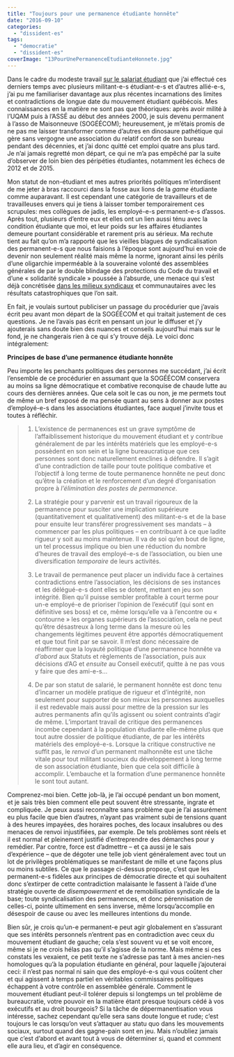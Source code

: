 ```yaml
---
title: "Toujours pour une permanence étudiante honnête"
date: "2016-09-10"
categories: 
  - "dissident-es"
tags: 
  - "democratie"
  - "dissident-es"
coverImage: "13PourUnePermanenceEtudianteHonnete.jpg"
---
```


Dans le cadre du modeste travail [sur le salariat étudiant](https://issuu.com/cute-mv/docs/2016_09_cutemagazine) que j’ai effectué ces derniers temps avec plusieurs militant-e-s étudiant-e-s et d’autres allié-e-s, j’ai pu me familiariser davantage aux plus récentes incarnations des limites et contradictions de longue date du mouvement étudiant québécois. Mes connaissances en la matière ne sont pas que théoriques: après avoir milité à l’UQAM puis à l’ASSÉ au début des années 2000, je suis devenu permanent à l’asso de Maisonneuve (SOGÉÉCOM); heureusement, je m’étais promis de ne pas me laisser transformer comme d’autres en dinosaure pathétique qui gère sans vergogne une association du relatif confort de son bureau pendant des décennies, et j’ai donc quitté cet emploi quatre ans plus tard. Je n’ai jamais regretté mon départ, ce qui ne m’a pas empêché par la suite d’observer de loin bien des péripéties étudiantes, notamment les échecs de 2012 et de 2015.

Mon statut de non-étudiant et mes autres priorités politiques m’interdisent de me jeter à bras raccourci dans la fosse aux lions de la _game_ étudiante comme auparavant. Il est cependant une catégorie de travailleurs et de travailleuses envers qui je tiens à laisser tomber temporairement ces scrupules: mes collègues de jadis, les employé-e-s permanent-e-s d’assos. Après tout, plusieurs d’entre eux et elles ont un lien aussi ténu avec la condition étudiante que moi, et leur poids sur les affaires étudiantes demeure pourtant considérable et rarement pris au sérieux. Ma rechute tient au fait qu’on m’a rapporté que les vieilles blagues de syndicalisation des permanent-e-s que nous faisions à l’époque sont aujourd’hui en voie de devenir non seulement réalité mais même la norme, ignorant ainsi les périls d’une oligarchie imperméable à la souveraine volonté des assemblées générales de par le double blindage des protections du Code du travail et d’une « solidarité syndicale » poussée à l’absurde, une menace qui s’est déjà concrétisée [dans les milieux syndicaux](http://www.hors-doeuvre.org/sujet/dialogues/adresse-aux-syndicalistes) et communautaires avec les résultats catastrophiques que l’on sait.

En fait, je voulais surtout publiciser un passage du procédurier que j’avais écrit peu avant mon départ de la SOGÉÉCOM et qui traitait justement de ces questions. Je ne l’avais pas écrit en pensant un jour le diffuser et j’y ajouterais sans doute bien des nuances et conseils aujourd’hui mais sur le fond, je ne changerais rien à ce qui s’y trouve déjà. Le voici donc intégralement:

**Principes de base d’une permanence étudiante honnête**

Peu importe les penchants politiques des personnes me succédant, j’ai écrit l’ensemble de ce procédurier en assumant que la SOGÉÉCOM conservera au moins sa ligne démocratique et combative reconquise de chaude lutte au cours des dernières années. Que cela soit le cas ou non, je me permets tout de même un bref exposé de ma pensée quant au sens à donner aux postes d’employé-e-s dans les associations étudiantes, face auquel j’invite tous et toutes à réfléchir.

> 1. L’existence de permanences est un grave symptôme de l’affaiblissement historique du mouvement étudiant et y contribue généralement de par les intérêts matériels que les employé-e-s possèdent en son sein et la ligne bureaucratique que ces personnes sont donc naturellement enclines à défendre. Il s’agit d’une contradiction de taille pour toute politique combative et l’objectif à long terme de toute permanence honnête ne peut donc qu’être la création et le renforcement d’un degré d’organisation propre à _l’élimination des postes de permanence_.
>     
> 2. La stratégie pour y parvenir est un travail rigoureux de la permanence pour susciter une implication supérieure (quantitativement et qualitativement) des militant-e-s et de la base pour ensuite leur transférer progressivement ses mandats – à commencer par les plus politiques – en contribuant à ce que ladite rigueur y soit au moins maintenue. Il va de soi qu’en bout de ligne, un tel processus implique ou bien une réduction du nombre d’heures de travail des employé-e-s de l’association, ou bien une diversification _temporaire_ de leurs activités.
>     
> 3. Le travail de permanence peut placer un individu face à certaines contradictions entre l’association, les décisions de ses instances et les délégué-e-s dont elles se dotent, mettant en jeu son intégrité. Bien qu’il puisse sembler profitable à court terme pour un-e employé-e de prioriser l’opinion de l’exécutif (qui sont en définitive ses boss) et ce, même lorsqu’elle va à l’encontre ou « contourne » les organes supérieurs de l’association, cela ne peut qu’être désastreux à long terme dans la mesure où les changements légitimes peuvent être apportés démocratiquement et que tout finit par se savoir. Il m’est donc nécessaire de réaffirmer que la loyauté politique d’une permanence honnête va _d’abord_ aux Statuts et règlements de l’association, puis aux décisions d’AG et _ensuite_ au Conseil exécutif, quitte à ne pas vous y faire que des ami-e-s…
>     
> 4. De par son statut de salarié, le permanent honnête est donc tenu d’incarner un modèle pratique de rigueur et d’intégrité, non seulement pour supporter de son mieux les personnes auxquelles il est redevable mais aussi pour mettre de la pression sur les autres permanents afin qu’ils agissent ou soient contraints d’agir de même. L’important travail de critique des permanences incombe cependant à la population étudiante elle-même plus que tout autre dossier de politique étudiante, de par les intérêts matériels des employé-e-s. Lorsque la critique constructive ne suffit pas, le _renvoi_ d’un permanent malhonnête est une tâche vitale pour tout militant soucieux du développement à long terme de son association étudiante, bien que cela soit difficile à accomplir. L’embauche et la formation d’une permanence honnête le sont tout autant.
>     

Comprenez-moi bien. Cette job-là, je l’ai occupé pendant un bon moment, et je sais très bien comment elle peut souvent être stressante, ingrate et compliquée. Je peux aussi reconnaître sans problème que je l’ai assurément eu plus facile que bien d’autres, n’ayant pas vraiment subi de tensions quant à des heures impayées, des horaires poches, des locaux insalubres ou des menaces de renvoi injustifiées, par exemple. De tels problèmes sont réels et il est normal et pleinement justifié d’entreprendre des démarches pour y remédier. Par contre, force est d’admettre – et ça aussi je le sais d’expérience – que de dégoter une telle job vient généralement avec tout un lot de privilèges problématiques se manifestant de mille et une façons plus ou moins subtiles. Ce que le passage ci-dessus propose, c’est que les permanent-e-s fidèles aux principes de démocratie directe et qui souhaitent donc s’extirper de cette contradiction malaisante le fassent à l’aide d’une stratégie ouverte de _disempowerment_ et de remobilisation syndicale de la base; toute syndicalisation des permanences, et donc pérennisation de celles-ci, pointe ultimement en sens inverse, même lorsqu’accomplie en désespoir de cause ou avec les meilleures intentions du monde.

Bien sûr, je crois qu’un-e permanent-e peut agir globalement en s’assurant que ses intérêts personnels n’entrent pas en contradiction avec ceux du mouvement étudiant de gauche; cela s’est souvent vu et se voit encore, même si je ne crois hélas pas qu’il s’agisse de la norme. Mais même si ces constats les vexaient, ce petit texte ne s’adresse pas tant à mes ancien-nes homologues qu’à la population étudiante en général, pour laquelle j’ajouterai ceci: il n’est pas normal ni sain que des employé-e-s qui vous coûtent cher et qui agissent à temps partiel en véritables commissaires politiques échappent à votre contrôle en assemblée générale. Comment le mouvement étudiant peut-il tolérer depuis si longtemps un tel problème de bureaucratie, votre pouvoir en la matière étant presque toujours cédé à vos exécutifs et au droit bourgeois? Si la tâche de dépermanentisation vous intéresse, sachez cependant qu’elle sera sans doute longue et rude; c’est toujours le cas lorsqu’on veut s’attaquer au statu quo dans les mouvements sociaux, surtout quand des gagne-pain sont en jeu. Mais n’oubliez jamais que c’est d’abord et avant tout à vous de déterminer si, quand et comment elle aura lieu, et d’agir en conséquence.
